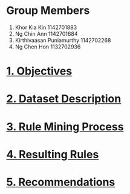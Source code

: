 # Group Members
1. Khor Kia Kin 1142701883
2. Ng Chin Ann 1142701684
3. Kirthivaasan Puniamurthy 1142702268
4. Ng Chen Hon 1132702936

# [1. Objectives](https://github.com/HorizonMiner/DataMiningAssig/blob/master/Part2/Report/Question1.md)
# [2. Dataset Description](https://github.com/HorizonMiner/DataMiningAssig/blob/master/Part2/Report/Question2.md)
# [3. Rule Mining Process](https://github.com/HorizonMiner/DataMiningAssig/blob/master/Part2/Report/Question3.md)
# [4. Resulting Rules](https://github.com/HorizonMiner/DataMiningAssig/blob/master/Part2/Report/Question4.md)
# [5. Recommendations](https://github.com/HorizonMiner/DataMiningAssig/blob/master/Part2/Report/Question5.md)